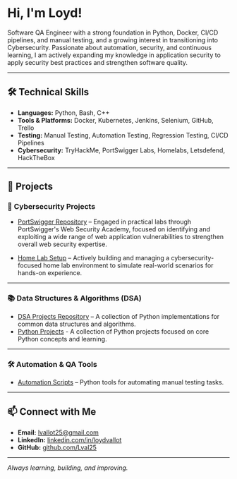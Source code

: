 # Hi, I'm Loyd!

Software QA Engineer with a strong foundation in Python, Docker, CI/CD pipelines, and manual testing, and a growing interest in transitioning into Cybersecurity. Passionate about automation, security, and continuous learning, I am actively expanding my knowledge in application security to apply security best practices and strengthen software quality.

---

## 🛠️ Technical Skills
- **Languages:** Python, Bash, C++
- **Tools & Platforms:** Docker, Kubernetes, Jenkins, Selenium, GitHub, Trello  
- **Testing:** Manual Testing, Automation Testing, Regression Testing, CI/CD Pipelines  
- **Cybersecurity:** TryHackMe, PortSwigger Labs, Homelabs, Letsdefend, HackTheBox  

---

## 🚀 Projects

### 🔐 **Cybersecurity Projects**
<!--
- [TryHackMe Learning Modules](https://github.com/Lval25/TryHackMe-Modules) –Comprehensive notes and walkthroughs covering a wide range of cybersecurity topics and security principles on TryHackMe.
-->
  
- [PortSwigger Repository](https://github.com/Lval25/PortSwigger) – Engaged in practical labs through PortSwigger's Web Security Academy, focused on identifying and exploiting a wide range of web application vulnerabilities to strengthen overall web security expertise.

- [Home Lab Setup](https://github.com/Lval25/Homelab) – Actively building and managing a cybersecurity-focused home lab environment to simulate real-world scenarios for hands-on experience. 

---

### 📚 **Data Structures & Algorithms (DSA)**
- [DSA Projects Repository](https://github.com/Lval25/DSA-Algorithms) – A collection of Python implementations for common data structures and algorithms.
- [Python Projects](https://github.com/Lval25/Python-Practice-Projects) - A collection of Python projects focused on core Python concepts and learning.
  
---

### 🛠️ **Automation & QA Tools**
- [Automation Scripts](https://github.com/Lval25/Automation-Scripts) – Python tools for automating manual testing tasks.
  
---

## 📫 Connect with Me

- **Email:** lvallot25@gmail.com  
- **LinkedIn:** [linkedin.com/in/loydvallot](https://www.linkedin.com/in/loydvallot)  
- **GitHub:** [github.com/Lval25](https://github.com/Lval25)  

---

*Always learning, building, and improving.*  
